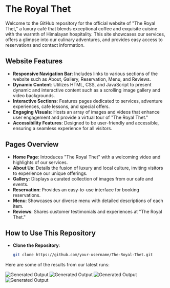 # The Royal Thet

Welcome to the GitHub repository for the official website of "The Royal Thet," a luxury café that blends exceptional coffee and exquisite cuisine with the warmth of Himalayan hospitality. This site showcases our services, offers a glimpse into our culinary adventures, and provides easy access to reservations and contact information.

## Website Features

- **Responsive Navigation Bar**: Includes links to various sections of the website such as About, Gallery, Reservation, Menu, and Reviews.
- **Dynamic Content**: Utilizes HTML, CSS, and JavaScript to present dynamic and interactive content such as a scrolling image gallery and video backgrounds.
- **Interactive Sections**: Features pages dedicated to services, adventure experiences, cafe lessons, and special offers.
- **Engaging Visuals**: Hosts an array of images and videos that enhance user engagement and provide a virtual tour of "The Royal Thet."
- **Accessibility Features**: Designed to be user-friendly and accessible, ensuring a seamless experience for all visitors.

## Pages Overview

- **Home Page**: Introduces "The Royal Thet" with a welcoming video and highlights of our services.
- **About Us**: Details the fusion of luxury and local culture, inviting visitors to experience our unique offerings.
- **Gallery**: Displays a curated collection of images from our cafe and events.
- **Reservation**: Provides an easy-to-use interface for booking reservations.
- **Menu**: Showcases our diverse menu with detailed descriptions of each item.
- **Reviews**: Shares customer testimonials and experiences at "The Royal Thet."

## How to Use This Repository

- **Clone the Repository**:
  ```bash
  git clone https://github.com/your-username/The-Royal-Thet.git

Here are some of the results from our latest runs:

![Generated Output](results/image.png "Generated Output")
![Generated Output](results/image-1.png "Generated Output")
![Generated Output](results/image-2.png "Generated Output")
![Generated Output](results/image-3.png "Generated Output")
